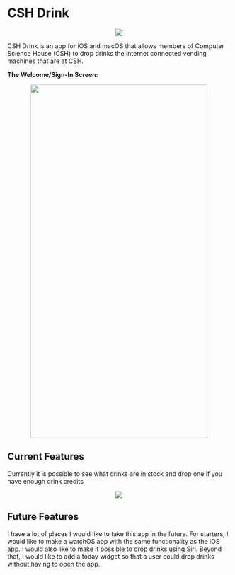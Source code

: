 # CSH Drink

<p align="center">
  <img src="https://csh.rit.edu/~lontronix/iDrink/icon.png">
</p>

CSH Drink is an app for iOS and macOS that allows members of Computer Science House (CSH) to drop drinks the internet connected vending machines 
that are at CSH. 

**The Welcome/Sign-In Screen:**
<p align="center">
  <img src= "https://user-images.githubusercontent.com/31291523/78621853-2eb85700-7849-11ea-986c-24e138722744.PNG" height=800px width=400px >
  
</p>

## Current Features
Currently it is possible to see what drinks are in stock and drop one if you have enough drink credits


<p align="center">
  <img src="https://user-images.githubusercontent.com/31291523/78620755-7b4e6300-7846-11ea-8878-60cf826fdf3d.PNG">
</p>


## Future Features
I have a lot of places I would like to take this app in the future. For starters, I would like to make a watchOS app with the same functionality as the
iOS app. I would also like to make it possible to drop drinks using Siri. Beyond that, I would like to add a today widget so that a user could drop drinks
without having to open the app.
